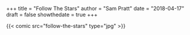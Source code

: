 +++
title = "Follow The Stars"
author = "Sam Pratt"
date = "2018-04-17"
draft = false
showthedate = true
+++

{{< comic src="follow-the-stars" type="jpg" >}}

